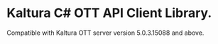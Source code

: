 # Kaltura C# OTT API Client Library.
Compatible with Kaltura OTT server version 5.0.3.15088 and above.
